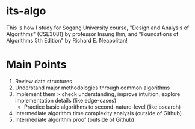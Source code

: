 # its-algo

This is how I study for Sogang University course, "Design and Analysis of Algorithms" (CSE3081) by professor Insung Ihm, and "Foundations of Algorithms 5th Edition" by Richard E. Neapolitan!

# Main Points
1. Review data structures
2. Understand major methodologies through common algorithms
3. Implement them > check understanding, improve intuition, explore implementation details (like edge-cases)
    - Practice basic algorithms to second-nature-level (like bsearch)
4. Intermediate algorithm time complexity analysis (outside of Github)
5. Intermediate algorithm proof (outside of Github)
